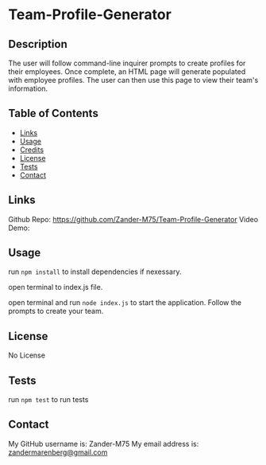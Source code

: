 # Team-Profile-Generator


## Description

The user will follow command-line inquirer prompts to create profiles for their employees.  Once complete, an HTML page will generate populated with employee profiles.  The user can then use this page to view their team's information.

## Table of Contents 

- [Links](#links)
- [Usage](#usage)
- [Credits](#credits)
- [License](#license)
- [Tests](#tests)
- [Contact](#contact)


## Links

Github Repo: https://github.com/Zander-M75/Team-Profile-Generator
Video Demo:


## Usage

run `npm install` to install dependencies if nexessary.  

open terminal to index.js file.

open terminal and run `node index.js` to start the application.  Follow the prompts to create your team.  


## License
No License

## Tests
run `npm test` to run tests



## Contact
My GitHub username is: Zander-M75 
My email address is: zandermarenberg@gmail.com